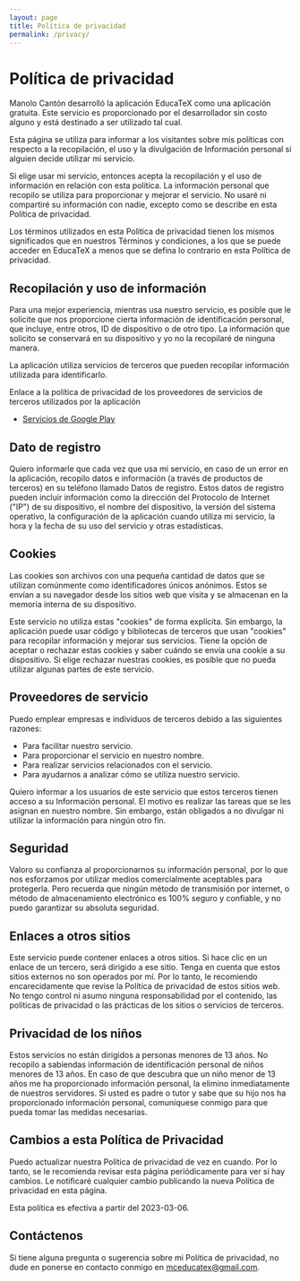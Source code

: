 ```yaml
---
layout: page
title: Política de privacidad
permalink: /privacy/
---
```


# Política de privacidad

Manolo Cantón desarrolló la aplicación EducaTeX como una aplicación gratuita. Este servicio es proporcionado por el desarrollador sin costo alguno y está destinado a ser utilizado tal cual.

Esta página se utiliza para informar a los visitantes sobre mis políticas con respecto a la recopilación, el uso y la divulgación de Información personal si alguien decide utilizar mi servicio.

Si elige usar mi servicio, entonces acepta la recopilación y el uso de información en relación con esta política. La información personal que recopilo se utiliza para proporcionar y mejorar el servicio. No usaré ni compartiré su información con nadie, excepto como se describe en esta Política de privacidad.

Los términos utilizados en esta Política de privacidad tienen los mismos significados que en nuestros Términos y condiciones, a los que se puede acceder en EducaTeX a menos que se defina lo contrario en esta Política de privacidad.

## Recopilación y uso de información

Para una mejor experiencia, mientras usa nuestro servicio, es posible que le solicite que nos proporcione cierta información de identificación personal, que incluye, entre otros, ID de dispositivo o de otro tipo. La información que solicito se conservará en su dispositivo y yo no la recopilaré de ninguna manera.

La aplicación utiliza servicios de terceros que pueden recopilar información utilizada para identificarlo.

Enlace a la política de privacidad de los proveedores de servicios de terceros utilizados por la aplicación

* [Servicios de Google Play](https://www.google.com/policies/privacy/)

## Dato de registro

Quiero informarle que cada vez que usa mi servicio, en caso de un error en la aplicación, recopilo datos e información (a través de productos de terceros) en su teléfono llamado Datos de registro. Estos datos de registro pueden incluir información como la dirección del Protocolo de Internet ("IP") de su dispositivo, el nombre del dispositivo, la versión del sistema operativo, la configuración de la aplicación cuando utiliza mi servicio, la hora y la fecha de su uso del servicio y otras estadísticas.

## Cookies

Las cookies son archivos con una pequeña cantidad de datos que se utilizan comúnmente como identificadores únicos anónimos. Estos se envían a su navegador desde los sitios web que visita y se almacenan en la memoria interna de su dispositivo.

Este servicio no utiliza estas "cookies" de forma explícita. Sin embargo, la aplicación puede usar código y bibliotecas de terceros que usan "cookies" para recopilar información y mejorar sus servicios. Tiene la opción de aceptar o rechazar estas cookies y saber cuándo se envía una cookie a su dispositivo. Si elige rechazar nuestras cookies, es posible que no pueda utilizar algunas partes de este servicio.

## Proveedores de servicio

Puedo emplear empresas e individuos de terceros debido a las siguientes razones:

* Para facilitar nuestro servicio.
* Para proporcionar el servicio en nuestro nombre.
* Para realizar servicios relacionados con el servicio.
* Para ayudarnos a analizar cómo se utiliza nuestro servicio.

Quiero informar a los usuarios de este servicio que estos terceros tienen acceso a su Información personal. El motivo es realizar las tareas que se les asignan en nuestro nombre. Sin embargo, están obligados a no divulgar ni utilizar la información para ningún otro fin.

## Seguridad

Valoro su confianza al proporcionarnos su información personal, por lo que nos esforzamos por utilizar medios comercialmente aceptables para protegerla. Pero recuerda que ningún método de transmisión por internet, o método de almacenamiento electrónico es 100% seguro y confiable, y no puedo garantizar su absoluta seguridad.

## Enlaces a otros sitios

Este servicio puede contener enlaces a otros sitios. Si hace clic en un enlace de un tercero, será dirigido a ese sitio. Tenga en cuenta que estos sitios externos no son operados por mí. Por lo tanto, le recomiendo encarecidamente que revise la Política de privacidad de estos sitios web. No tengo control ni asumo ninguna responsabilidad por el contenido, las políticas de privacidad o las prácticas de los sitios o servicios de terceros.

## Privacidad de los niños

Estos servicios no están dirigidos a personas menores de 13 años. No recopilo a sabiendas información de identificación personal de niños menores de 13 años. En caso de que descubra que un niño menor de 13 años me ha proporcionado información personal, la elimino inmediatamente de nuestros servidores. Si usted es padre o tutor y sabe que su hijo nos ha proporcionado información personal, comuníquese conmigo para que pueda tomar las medidas necesarias.

## Cambios a esta Política de Privacidad

Puedo actualizar nuestra Política de privacidad de vez en cuando. Por lo tanto, se le recomienda revisar esta página periódicamente para ver si hay cambios. Le notificaré cualquier cambio publicando la nueva Política de privacidad en esta página.

Esta política es efectiva a partir del 2023-03-06.

## Contáctenos

Si tiene alguna pregunta o sugerencia sobre mi Política de privacidad, no dude en ponerse en contacto conmigo en mceducatex@gmail.com.